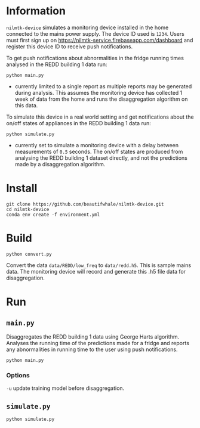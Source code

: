# Information

`nilmtk-device` simulates a monitoring device installed in the home connected to the mains power supply. The device ID used is `1234`. Users must first sign up on https://nilmtk-service.firebaseapp.com/dashboard and register this device ID to receive push notifications.

To get push notifications about abnormalities in the fridge running times analysed in the REDD building 1 data run:

`python main.py`

- currently limited to a single report as multiple reports may be generated during analysis. This assumes the monitoring device has collected 1 week of data from the home and runs the disaggregation algorithm on this data.


To simulate this device in a real world setting and get notifications about the on/off states of appliances in the REDD building 1 data run:

`python simulate.py`

- currently set to simulate a monitoring device with a delay between measurements of `0.5` seconds. The on/off states are produced from analysing the REDD building 1 dataset directly, and not the predictions made by a disaggregation algorithm.

# Install 

```
git clone https://github.com/beautifwhale/nilmtk-device.git
cd nilmtk-device
conda env create -f environment.yml
```

# Build

`python convert.py`

Convert the data `data/REDD/low_freq` to `data/redd.h5`. This is sample mains
data. The monitoring device will record and generate this .h5 file data for disaggregation.

# Run

## `main.py`

Disaggregates the REDD building 1 data using George Harts algorithm. Analyses the running time of the predictions made for a fridge and reports any abnormalities in running time to the user using push notifications.

`python main.py`


### Options

`-u` update training model before disaggregation.


## `simulate.py`

`python simulate.py`




